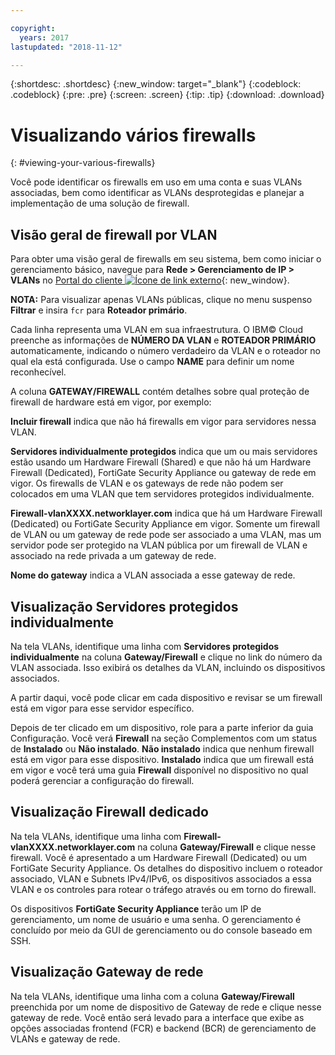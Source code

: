 ```yaml
---

copyright:
  years: 2017
lastupdated: "2018-11-12"

---
```


{:shortdesc: .shortdesc}
{:new_window: target="_blank"}
{:codeblock: .codeblock}
{:pre: .pre}
{:screen: .screen}
{:tip: .tip}
{:download: .download}

# Visualizando vários firewalls
{: #viewing-your-various-firewalls} 

Você pode identificar os firewalls em uso em uma conta e suas VLANs associadas, bem como identificar as VLANs desprotegidas e planejar a implementação de uma solução de firewall.

## Visão geral de firewall por VLAN

Para obter uma visão geral de firewalls em seu sistema, bem como iniciar o gerenciamento básico, navegue para **Rede > Gerenciamento de IP > VLANs** no [Portal do cliente ![Ícone de link externo](../../icons/launch-glyph.svg "Ícone de link externo")](https://control.softlayer.com/){: new_window}.

**NOTA:** Para visualizar apenas VLANs públicas, clique no menu suspenso **Filtrar** e insira ``fcr`` para **Roteador primário**. 

Cada linha representa uma VLAN em sua infraestrutura. O IBM© Cloud preenche as informações de **NÚMERO DA
VLAN** e **ROTEADOR PRIMÁRIO** automaticamente, indicando o número verdadeiro
da VLAN e o roteador no qual ela está configurada. Use o campo **NAME** para definir um nome reconhecível. 

A coluna **GATEWAY/FIREWALL** contém detalhes sobre qual proteção de firewall de hardware está em vigor, por exemplo:

**Incluir firewall** indica que não há firewalls em vigor para servidores nessa VLAN.

**Servidores individualmente protegidos** indica que um ou mais servidores estão usando um Hardware Firewall (Shared) e que não há um Hardware Firewall (Dedicated), FortiGate Security Appliance ou gateway de rede em vigor. Os firewalls de VLAN e os gateways de rede não podem ser colocados em uma VLAN que tem servidores protegidos individualmente.

**Firewall-vlanXXXX.networklayer.com** indica que há um Hardware Firewall (Dedicated) ou FortiGate Security Appliance em vigor. Somente um firewall de VLAN ou um gateway de rede pode ser associado a uma VLAN, mas um servidor pode ser protegido na VLAN pública por um firewall de VLAN e associado na rede privada a um gateway de rede.

**Nome do gateway** indica a VLAN associada a esse gateway de rede.

## Visualização Servidores protegidos individualmente

Na tela VLANs, identifique uma linha com **Servidores protegidos individualmente** na coluna **Gateway/Firewall** e clique no link do número da VLAN associada. Isso exibirá os detalhes da VLAN, incluindo os dispositivos associados.

A partir daqui, você pode clicar em cada dispositivo e revisar se um firewall está em vigor para esse servidor específico.

Depois de ter clicado em um dispositivo, role para a parte inferior da guia Configuração. Você verá **Firewall** na seção Complementos com um status de **Instalado** ou **Não instalado**. **Não instalado** indica que nenhum firewall está em vigor para esse dispositivo. **Instalado** indica que um firewall está em vigor e você terá uma guia **Firewall** disponível no dispositivo no qual poderá gerenciar a configuração do firewall.

## Visualização Firewall dedicado

Na tela VLANs, identifique uma linha com **Firewall-vlanXXXX.networklayer.com** na coluna **Gateway/Firewall** e clique nesse firewall. Você é apresentado a um Hardware Firewall (Dedicated) ou um FortiGate Security Appliance. Os detalhes do dispositivo incluem o roteador associado, VLAN e Subnets IPv4/IPv6, os dispositivos associados a essa VLAN e os controles para rotear o tráfego através ou em torno do firewall.

Os dispositivos **FortiGate Security Appliance** terão um IP de gerenciamento, um nome de usuário e uma senha.  O gerenciamento é concluído por meio da GUI de gerenciamento ou do console baseado em SSH.

## Visualização Gateway de rede

Na tela VLANs, identifique uma linha com a coluna **Gateway/Firewall** preenchida por um nome de dispositivo de Gateway de rede e clique nesse gateway de rede. Você então será levado para a interface que exibe as opções associadas frontend (FCR) e backend (BCR) de gerenciamento de VLANs e gateway de rede.
